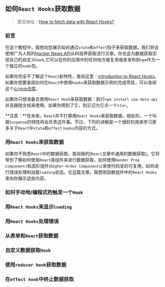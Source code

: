 ## 如何`React Hooks`获取数据
> 原文地址：[How to fetch data with React Hooks?](https://www.robinwieruch.de/react-hooks-fetch-data)

### 前言

在这个教程中，我想向您展示如何通过`state`和`effect`钩子来获取数据。我们将会使用广为人知的[Hacker News API](https://hn.algolia.com/api)从科技界获取流行文章。你也会为数据获取实现自己的自定义`hook`,它可以在你的应用中的任何地方被复用或者发布到`npm`作为一个独立的`node`包。

如果你完全不了解这个`React`新特性，查阅这里：[introduction to React Hooks](https://www.robinwieruch.de/react-hooks)。如果你想要查阅如何在`React`中使用`hooks`来获取数据示例的完成项目，可以查阅这个[`GitHub`仓库](https://github.com/the-road-to-learn-react/react-hooks-introduction)。

如果你只想准备去使用`React Hook`来获取数据：执行`npm install use-data-api`并且跟随文档来使用。如果你用到了它，别忘记为它点一个`star`。

**注意：**在未来，`React`并不打算用`React Hooks`来获取数据。相反的，一个叫做`Suspense`的特性将会负责这件事。不过，下列的讲解是一个很好的用来学习更多关于`React`中`state`和`effect` `hooks`内容的方式。

### 用`React Hooks`来获取数据
如果你不熟悉`React`中的数据获取，查阅我的[`React`文章中通用的数据获取]。它将带你了解如何使用`React`类组件来进行数据获取，如何使用`Render Prop Components`和高阶组件(`Higher-Order Components`)来使代码变的可复用，如何进行错误处理和加载`loading`状态。在这篇文章，我想用函数组件中的`React Hooks`来向你展示这些内容。


### 如何手动地/编程式的触发一个`Hook`

### 用`React Hooks`来显示`loading`

### 用`React Hooks`处理错误

### 从表单和`React`获取数据

### 自定义数据获取`Hook`

### 使用`reducer hook`获取数据

### 在`effect hook`中终止数据获取
